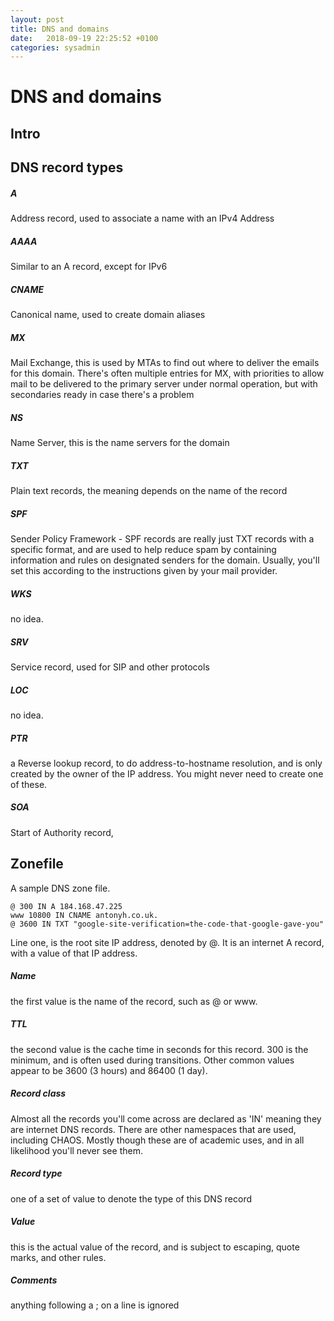 ```yaml
---
layout: post
title: DNS and domains
date:   2018-09-19 22:25:52 +0100
categories: sysadmin
---
```

DNS and domains
===============

Intro
-----

DNS record types
----------------

##### A

Address record, used to associate a name with an IPv4 Address

##### AAAA

Similar to an A record, except for IPv6

##### CNAME

Canonical name, used to create domain aliases

##### MX

Mail Exchange, this is used by MTAs to find out where to deliver the
emails for this domain. There's often multiple entries for MX, with
priorities to allow mail to be delivered to the primary server under
normal operation, but with secondaries ready in case there's a problem

##### NS

Name Server, this is the name servers for the domain

##### TXT

Plain text records, the meaning depends on the name of the record

##### SPF

Sender Policy Framework - SPF records are really just TXT records with a
specific format, and are used to help reduce spam by containing
information and rules on designated senders for the domain. Usually,
you'll set this according to the instructions given by your mail
provider.

##### WKS

no idea.

##### SRV

Service record, used for SIP and other protocols

##### LOC

no idea.

##### PTR

a Reverse lookup record, to do address-to-hostname resolution, and is
only created by the owner of the IP address. You might never need to
create one of these.

##### SOA

Start of Authority record,

Zonefile
--------

A sample DNS zone file.

    @ 300 IN A 184.168.47.225
    www 10800 IN CNAME antonyh.co.uk.
    @ 3600 IN TXT "google-site-verification=the-code-that-google-gave-you"

Line one, is the root site IP address, denoted by @. It is an internet A
record, with a value of that IP address.

##### Name

the first value is the name of the record, such as @ or www.

##### TTL

the second value is the cache time in seconds for this record. 300 is
the minimum, and is often used during transitions. Other common values
appear to be 3600 (3 hours) and 86400 (1 day).

##### Record class

Almost all the records you'll come across are declared as 'IN' meaning
they are internet DNS records. There are other namespaces that are used,
including CHAOS. Mostly though these are of academic uses, and in all
likelihood you'll never see them.

##### Record type

one of a set of value to denote the type of this DNS record

##### Value

this is the actual value of the record, and is subject to escaping,
quote marks, and other rules.

##### Comments

anything following a ; on a line is ignored

